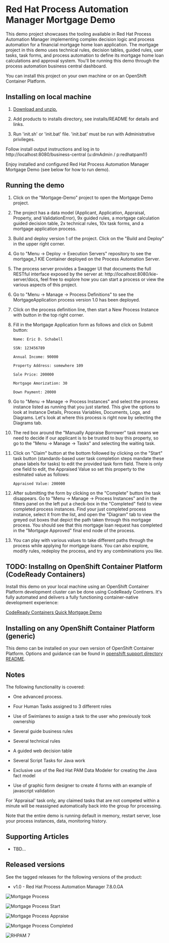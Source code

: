 Red Hat Process Automation Manager Mortgage Demo
================================================
This demo project showcases the tooling available in Red Hat Process Automation Manager implementing complex decision 
logic and process automation for a financial mortgage home loan application. The mortgage project in this demo uses 
technical rules, decision tables, guided rules, user tasks, task forms, and process automation  to define its 
mortgage home loan calculations and approval system. You'll be running this demo through the process automation 
business central dashboard.

You can install this project on your own machine or on an OpenShift Container Platform.


Installing on local machine
---------------------------
1. [Download and unzip.](https://github.com/jbossdemocentral/rhpam7-mortgage-demo/archive/master.zip)

2. Add products to installs directory, see installs/README for details and links.

3. Run 'init.sh' or 'init.bat' file. 'init.bat' must be run with Administrative privileges.

Follow install output instructions and log in to http://localhost:8080/business-central (u:dmAdmin / p:redhatpam1!)

Enjoy installed and configured Red Hat Process Automation Manager Mortgage Demo (see below for how to run demo).


Running the demo
----------------
1. Click on the "Mortgage-Demo" project to open the Mortgage Demo project.

2. The project has a data model (Applicant, Application, Appraisal, Property, and ValidationError), 9x guided rules, a 
   mortgage calculation guided decision table, 2x technical rules, 10x task forms, and a mortgage application process.

3. Build and deploy version 1 of the project. Click on the "Build and Deploy" in the upper right corner.

4. Go to "Menu -> Deploy -> Execution Servers" repository to see the mortgage_1 KIE Container deployed on the Process 
   Automation Server.

5. The process server provides a Swagger UI that documents the full RESTful interface exposed by the server at: 
   http://localhost:8080/kie-server/docs, feel free to explore how you can start a process or view the various aspects
   of this project. 

6. Go to "Menu -> Manage -> Process Definitions" to see the MortgageApplication process version 1.0 has been deployed.

7. Click on the process definition line, then start a New Process Instance with button in the top right corner.

8. Fill in the Mortgage Application form as follows and click on Submit button:
   ```
   Name: Eric D. Schabell

   SSN: 123456789

   Annual Income: 90000

   Property Address: somewhere 109

   Sale Price: 200000

   Mortgage Amorization: 30

   Down Payment: 20000
   ```
9. Go to "Menu -> Manage -> Process Instances" and select the process instance listed as running that you just started.
   This give the options to look at Instance Details, Process Variables, Documents, Logs, and Diagrams. Let's look at
   where this process is right now by selecting the Diagrams tab.

10. The red box around the "Manually Appraise Borrower" task means we need to decide if our applicant is to be trusted to
    buy this property, so go to the "Menu -> Manage -> Tasks" and selecting the waiting task.

11. Click on "Claim" button at the bottom followed by clicking on the "Start" task button (standards-based user task
		completion steps mandate these phase labels for tasks) to edit the provided task form field. There is only one field 
    to edit, the Appraised Value so set this property to the esitmated value as follows:
    ```
    Appraised Value: 200000
    ```

12. After submitting the form by clicking on the "Complete" button the task disappears. Go to "Menu -> Manage ->  Process Instances"
		and in the filters panel on the left put a check-box in the "Completed" field to view completed process instances. Find your
    just completed process instance, select it from the list, and open the "Diagram" tab to view the greyed out boxes that depict
    the path taken through this mortgage process. You should see that this mortgage loan request has completed in the "Mortgage
    Approved" final end node of the process.

13. You can play with various values to take different paths through the process while applying for mortgage loans. You can also
    explore, modify rules, redeploy the process, and try any combminations you like. 


TODO: Installng on OpenShift Container Platform (CodeReady Containers)
----------------------------------------------------------------
Install this demo on your local machine using an OpenShift Container Platform development cluster can be done using 
CodeReady Continers. It's fully automated and delivers a fully functioning container-native development experience:

[CodeReady Containers Quick Mortgage Demo](https://gitlab.com/redhatdemocentral/)


Installing on any OpenShift Container Platform (generic)
--------------------------------------------------------
This demo can be installed on your own version of OpenShift Container Platform. Options and guidance can be found 
in [openshift support directory README](support/openshift/README.md).


Notes
-----
The following functionality is covered:

- One advanced process.

- Four Human Tasks assigned to 3 different roles

- Use of Swimlanes to assign a task to the user who previously took ownership

- Several guide business rules

- Several technical rules

- A guided web decision table

- Several Script Tasks for Java work

- Exclusive use of the Red Hat PAM Data Modeler for creating the Java fact model

- Use of graphic form designer to create 4 forms with an example of javascript validation

For 'Appraisal' task only, any claimed tasks that are not competed within a minute will be reassigned automatically back into the group for processing.

Note that the entire demo is running default in memory, restart server, lose your process instances, data, monitoring history.


Supporting Articles
-------------------
- TBD...


Released versions
-----------------
See the tagged releases for the following versions of the product:

- v1.0 - Red Hat Process Automation Manager 7.8.0.GA

![Mortgage Process](docs/demo-images/mortgage-process.png)

![Mortgage Process Start](docs/demo-images/mortgage-process-start.png)

![Mortgage Process Appraise](docs/demo-images/mortgage-process-appraise.png)

![Mortgage Process Completed](docs/demo-images/mortgage-process-completed.png)

![RHPAM 7](docs/demo-images/rhpam7.png)

